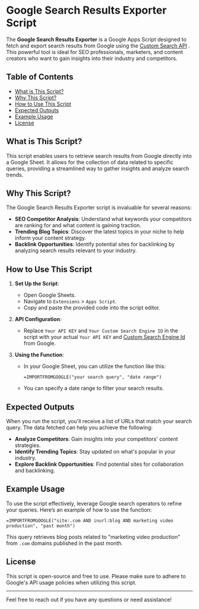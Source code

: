 # Google Search Results Exporter Script

The **Google Search Results Exporter** is a Google Apps Script designed to fetch and export search results from Google using the [Custom Search API](https://developers.google.com/custom-search/v1/overview)
. This powerful tool is ideal for SEO professionals, marketers, and content creators who want to gain insights into their industry and competitors.

## Table of Contents

- [What is This Script?](#what-is-this-script)
- [Why This Script?](#why-this-script)
- [How to Use This Script](#how-to-use-this-script)
- [Expected Outputs](#expected-outputs)
- [Example Usage](#example-usage)
- [License](#license)

## What is This Script?

This script enables users to retrieve search results from Google directly into a Google Sheet. It allows for the collection of data related to specific queries, providing a streamlined way to gather insights and analyze search trends.

## Why This Script?

The Google Search Results Exporter script is invaluable for several reasons:

- **SEO Competitor Analysis**: Understand what keywords your competitors are ranking for and what content is gaining traction.
- **Trending Blog Topics**: Discover the latest topics in your niche to help inform your content strategy.
- **Backlink Opportunities**: Identify potential sites for backlinking by analyzing search results relevant to your industry.

## How to Use This Script

1. **Set Up the Script**:
   - Open Google Sheets.
   - Navigate to `Extensions` > `Apps Script`.
   - Copy and paste the provided code into the script editor.

2. **API Configuration**:
   - Replace `Your API KEY` and `Your Custom Search Engine ID` in the script with your actual `Your API KEY` and [Custom Search Engine Id](https://support.google.com/programmable-search/answer/12499034?hl=en) from Google.

3. **Using the Function**:
   - In your Google Sheet, you can utilize the function like this:
     ```plaintext
     =IMPORTFROMGOOGLE("your search query", "date range")
     ```
   - You can specify a date range to filter your search results.

## Expected Outputs

When you run the script, you'll receive a list of URLs that match your search query. The data fetched can help you achieve the following:

- **Analyze Competitors**: Gain insights into your competitors' content strategies.
- **Identify Trending Topics**: Stay updated on what's popular in your industry.
- **Explore Backlink Opportunities**: Find potential sites for collaboration and backlinking.

## Example Usage

To use the script effectively, leverage Google search operators to refine your queries. Here’s an example of how to use the function:

```plaintext
=IMPORTFROMGOOGLE("site:.com AND inurl:blog AND marketing video production", "past month")
```

This query retrieves blog posts related to "marketing video production" from `.com` domains published in the past month.

## License

This script is open-source and free to use. Please make sure to adhere to Google's API usage policies when utilizing this script.

---

Feel free to reach out if you have any questions or need assistance!
